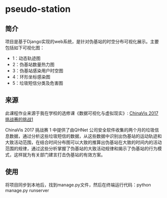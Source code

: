 # pseudo-station

## 简介

项目是基于Django实现的web系统，是针对伪基站的时空分布可视化展示。主要包括如下可视化图：
+ 1：动态轨迹图
+ 2：伪基站数量热力图
+ 3：伪基站感染用户时空图
+ 4：环形坐标感染图
+ 5：垃圾短信分类及危害图

## 来源

此课程作业来源于我在学校的选修课《数据可视化与虚拟现实》:  [ChinaVis 2017挑战赛的挑战1](http://chinavis.org/2017/challenge.html)

ChinaVis 2017 挑战赛 1 中提供了由QHNet 公司安全软件收集的两个月的垃圾信息数据，通过分析这些垃圾短信的数据，从这些数据中识别出伪基站的运动轨迹和大致活动范围，在结合时间分布图可以大致的推算出伪基站在大致的时间内的活动范围的规律，通过这些分析掌握了伪基站的大致活动规律和揭示了伪基站的行为模式，这样就为有关部门建言打击伪基站的有效方案。

## 使用

将项目同步到本地后，找到manage.py文件，然后在终端运行代码：python manage.py runserver

